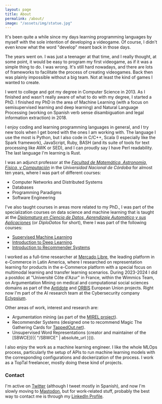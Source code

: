 ```yaml
---
layout: page
title: About
permalink: /about/
image: "/assets/img/statue.jpg"
---
```


It's been quite a while since my days learning programming languages by myself with the sole intention of developing a videogame. Of course, I didn't even know what the word "develop" meant back in those days.

The years went on. I was just a teenager at that time, and I really thought, at some point, it would be easy to program my first videogame, as if it was a simple thing to do. I was wrong. It's still hard nowadays, and there are lots of frameworks to facilitate the process of creating videogames. Back then was plainly impossible without a big team. Not at least the kind of games I wanted to create.

I went to college and got my degree in Computer Science in 2013. As I finished and wasn't really aware of what to do with my degree, I started a PhD. I finished my PhD in the area of Machine Learning (with a focus on semisupervised learning and deep learning) and Natural Language Processing (working on Spanish verb sense disambiguation and legal information extraction) in 2018.

I enjoy coding and learning programming languages in general, and I try new tools when I get bored with the ones I am working with. The language I use the most is Python, but I also code in C/C++, Scala (I especially like the Spark framework), JavaScript, Ruby, BASH (and its suite of tools for text processing like AWK or SED), and I can proudly say I have Perl readability. The last language I'm learning is Rust.

I was an adjunct professor at the [_Facultad de Matemática, Astronomía, Física, y Computación_](http://www.famaf.unc.edu.ar/) in the _Universidad Nacional de Córdoba_ for almost ten years, where I was part of different courses:

- Computer Networks and Distributed Systems
- Databases
- Programming Paradigms
- Software Engineering

I've also taught courses in areas more related to my PhD., I was part of the specialization courses on data science and machine learning that is taught at the [_Diplomatura en Ciencia de Datos, Aprendizaje Automático y sus Aplicaciones_](https://diplodatos.famaf.unc.edu.ar/) (or _DiploDatos_ for short), there I was part of the following courses:

- [Supervised Machine Learning](https://sites.google.com/unc.edu.ar/diplodatos-supervisado)
- [Introduction to Deep Learning](https://github.com/DiploDatos/AprendizajeProfundo).
- [Introduction to Recommender Systems](https://github.com/DiploDatos/SistemasDeRecomendacion/)

I worked as a full-time researcher at [Mercado Libre](https://www.mercadolibre.com/), the leading platform in e-Commerce in Latin America, where I researched on representation learning for products in the e-Commerce platform with a special focus on multimodal learning and transfer learning scenarios. During 2023-2024 I did a postdoc at "Université Côte d'Azur" in France, within the Wimmics Team, on Argumentation Mining on medical and computational social sciences domains as part of the [Antidote](http://antidote.i3s.unice.fr/) and [ORBIS](https://orbis-project.eu/) European Union projects. Right now I'm part of the AI research team at the Cybersecurity company [Eclypsium](https://eclypsium.com/).

Other areas of work, interest and research are:

- Argumentation mining (as part of the [MIREL project](http://www.mirelproject.eu/)).
- Recommender Systems (designed one to recommend Magic The Gathering Cards for [TappedOut.net](http://tappedout.net/)).
- Unsupervised Word Representations (creator and maintainer of the [SBWCE]({{ "/SBWCE" | absolute_url }})).

I also enjoy the work as a machine learning engineer. I like the whole MLOps process, particularly the setup of APIs to run machine learning models with the corresponding configurations and dockerization of the process. I work as a TopTal freelancer, mostly doing these kind of projects.

### Contact
<a name="#contact"></a>

I'm active on [Twitter](https://twitter.com/crscardellino) (although I tweet mostly in Spanish), and now I'm slowly moving to [Mastodon](https://mastodon.social/@crscardellino), but for work-related stuff, probably the best way to contact me is through my [LinkedIn Profile](https://www.linkedin.com/in/crscardellino/).
